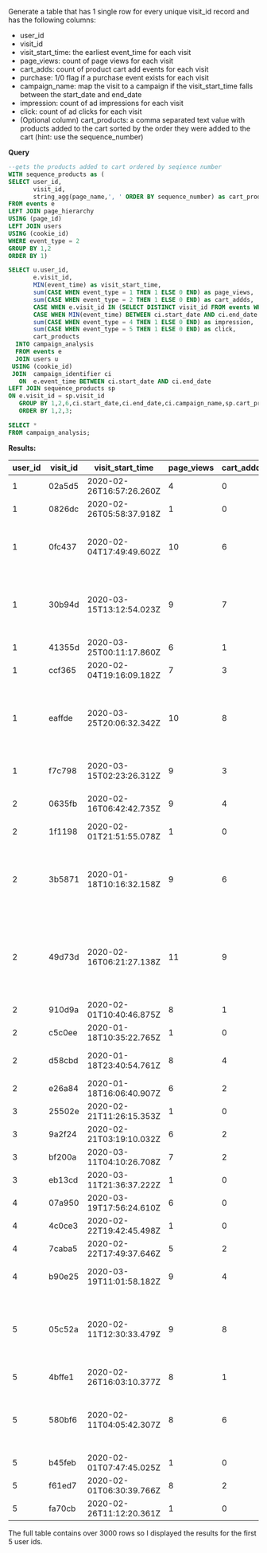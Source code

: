 Generate a table that has 1 single row for every unique visit_id record and has the following columns:

* user_id
* visit_id
* visit_start_time: the earliest event_time for each visit
* page_views: count of page views for each visit
* cart_adds: count of product cart add events for each visit
* purchase: 1/0 flag if a purchase event exists for each visit
* campaign_name: map the visit to a campaign if the visit_start_time falls between the start_date and end_date
* impression: count of ad impressions for each visit
* click: count of ad clicks for each visit
* (Optional column) cart_products: a comma separated text value with products added to the cart sorted by the order they were added to the cart (hint: use the sequence_number)

**Query**
```sql
--gets the products added to cart ordered by seqience number
WITH sequence_products as (
SELECT user_id,
       visit_id,
	   string_agg(page_name,', ' ORDER BY sequence_number) as cart_products 
FROM events e
LEFT JOIN page_hierarchy
USING (page_id)
LEFT JOIN users
USING (cookie_id)
WHERE event_type = 2
GROUP BY 1,2
ORDER BY 1)

SELECT u.user_id,
       e.visit_id,
	   MIN(event_time) as visit_start_time,
	   sum(CASE WHEN event_type = 1 THEN 1 ELSE 0 END) as page_views,
	   sum(CASE WHEN event_type = 2 THEN 1 ELSE 0 END) as cart_addds,
	   CASE WHEN e.visit_id IN (SELECT DISTINCT visit_id FROM events WHERE event_type=3 ) THEN 1 ELSE 0 END AS purchase,
	   CASE WHEN MIN(event_time) BETWEEN ci.start_date AND ci.end_date THEN campaign_name END AS campaign_name,
	   sum(CASE WHEN event_type = 4 THEN 1 ELSE 0 END) as impression,
	   sum(CASE WHEN event_type = 5 THEN 1 ELSE 0 END) as click,
	   cart_products
  INTO campaign_analysis
  FROM events e 
  JOIN users u
 USING (cookie_id)
 JOIN  campaign_identifier ci
   ON  e.event_time BETWEEN ci.start_date AND ci.end_date
LEFT JOIN sequence_products sp
ON e.visit_id = sp.visit_id
   GROUP BY 1,2,6,ci.start_date,ci.end_date,ci.campaign_name,sp.cart_products
   ORDER BY 1,2,3;
```

```sql
SELECT *
FROM campaign_analysis;
```

**Results:**

| user_id | visit_id | visit_start_time         | page_views | cart_addds | purchase | campaign_name                     | impression | click | cart_products                                                                         |
| ------- | -------- | ------------------------ | ---------- | ---------- | -------- | --------------------------------- | ---------- | ----- | ------------------------------------------------------------------------------------- |
| 1       | 02a5d5   | 2020-02-26T16:57:26.260Z | 4          | 0          | 0        | Half Off - Treat Your Shellf(ish) | 0          | 0     |                                                                                       |
| 1       | 0826dc   | 2020-02-26T05:58:37.918Z | 1          | 0          | 0        | Half Off - Treat Your Shellf(ish) | 0          | 0     |                                                                                       |
| 1       | 0fc437   | 2020-02-04T17:49:49.602Z | 10         | 6          | 1        | Half Off - Treat Your Shellf(ish) | 1          | 1     | Tuna, Russian Caviar, Black Truffle, Abalone, Crab, Oyster                            |
| 1       | 30b94d   | 2020-03-15T13:12:54.023Z | 9          | 7          | 1        | Half Off - Treat Your Shellf(ish) | 1          | 1     | Salmon, Kingfish, Tuna, Russian Caviar, Abalone, Lobster, Crab                        |
| 1       | 41355d   | 2020-03-25T00:11:17.860Z | 6          | 1          | 0        | Half Off - Treat Your Shellf(ish) | 0          | 0     | Lobster                                                                               |
| 1       | ccf365   | 2020-02-04T19:16:09.182Z | 7          | 3          | 1        | Half Off - Treat Your Shellf(ish) | 0          | 0     | Lobster, Crab, Oyster                                                                 |
| 1       | eaffde   | 2020-03-25T20:06:32.342Z | 10         | 8          | 1        | Half Off - Treat Your Shellf(ish) | 1          | 1     | Salmon, Tuna, Russian Caviar, Black Truffle, Abalone, Lobster, Crab, Oyster           |
| 1       | f7c798   | 2020-03-15T02:23:26.312Z | 9          | 3          | 1        | Half Off - Treat Your Shellf(ish) | 0          | 0     | Russian Caviar, Crab, Oyster                                                          |
| 2       | 0635fb   | 2020-02-16T06:42:42.735Z | 9          | 4          | 1        | Half Off - Treat Your Shellf(ish) | 0          | 0     | Salmon, Kingfish, Abalone, Crab                                                       |
| 2       | 1f1198   | 2020-02-01T21:51:55.078Z | 1          | 0          | 0        | Half Off - Treat Your Shellf(ish) | 0          | 0     |                                                                                       |
| 2       | 3b5871   | 2020-01-18T10:16:32.158Z | 9          | 6          | 1        | 25% Off - Living The Lux Life     | 1          | 1     | Salmon, Kingfish, Russian Caviar, Black Truffle, Lobster, Oyster                      |
| 2       | 49d73d   | 2020-02-16T06:21:27.138Z | 11         | 9          | 1        | Half Off - Treat Your Shellf(ish) | 1          | 1     | Salmon, Kingfish, Tuna, Russian Caviar, Black Truffle, Abalone, Lobster, Crab, Oyster |
| 2       | 910d9a   | 2020-02-01T10:40:46.875Z | 8          | 1          | 0        | Half Off - Treat Your Shellf(ish) | 0          | 0     | Abalone                                                                               |
| 2       | c5c0ee   | 2020-01-18T10:35:22.765Z | 1          | 0          | 0        | 25% Off - Living The Lux Life     | 0          | 0     |                                                                                       |
| 2       | d58cbd   | 2020-01-18T23:40:54.761Z | 8          | 4          | 0        | 25% Off - Living The Lux Life     | 0          | 0     | Kingfish, Tuna, Abalone, Crab                                                         |
| 2       | e26a84   | 2020-01-18T16:06:40.907Z | 6          | 2          | 1        | 25% Off - Living The Lux Life     | 0          | 0     | Salmon, Oyster                                                                        |
| 3       | 25502e   | 2020-02-21T11:26:15.353Z | 1          | 0          | 0        | Half Off - Treat Your Shellf(ish) | 0          | 0     |                                                                                       |
| 3       | 9a2f24   | 2020-02-21T03:19:10.032Z | 6          | 2          | 1        | Half Off - Treat Your Shellf(ish) | 0          | 0     | Kingfish, Black Truffle                                                               |
| 3       | bf200a   | 2020-03-11T04:10:26.708Z | 7          | 2          | 1        | Half Off - Treat Your Shellf(ish) | 0          | 0     | Salmon, Crab                                                                          |
| 3       | eb13cd   | 2020-03-11T21:36:37.222Z | 1          | 0          | 0        | Half Off - Treat Your Shellf(ish) | 0          | 0     |                                                                                       |
| 4       | 07a950   | 2020-03-19T17:56:24.610Z | 6          | 0          | 0        | Half Off - Treat Your Shellf(ish) | 0          | 0     |                                                                                       |
| 4       | 4c0ce3   | 2020-02-22T19:42:45.498Z | 1          | 0          | 0        | Half Off - Treat Your Shellf(ish) | 0          | 0     |                                                                                       |
| 4       | 7caba5   | 2020-02-22T17:49:37.646Z | 5          | 2          | 0        | Half Off - Treat Your Shellf(ish) | 0          | 0     | Tuna, Lobster                                                                         |
| 4       | b90e25   | 2020-03-19T11:01:58.182Z | 9          | 4          | 1        | Half Off - Treat Your Shellf(ish) | 1          | 1     | Tuna, Black Truffle, Lobster, Crab                                                    |
| 5       | 05c52a   | 2020-02-11T12:30:33.479Z | 9          | 8          | 0        | Half Off - Treat Your Shellf(ish) | 1          | 1     | Salmon, Kingfish, Tuna, Russian Caviar, Black Truffle, Abalone, Lobster, Crab         |
| 5       | 4bffe1   | 2020-02-26T16:03:10.377Z | 8          | 1          | 0        | Half Off - Treat Your Shellf(ish) | 0          | 0     | Russian Caviar                                                                        |
| 5       | 580bf6   | 2020-02-11T04:05:42.307Z | 8          | 6          | 0        | Half Off - Treat Your Shellf(ish) | 0          | 0     | Salmon, Tuna, Russian Caviar, Black Truffle, Abalone, Lobster                         |
| 5       | b45feb   | 2020-02-01T07:47:45.025Z | 1          | 0          | 0        | Half Off - Treat Your Shellf(ish) | 0          | 0     |                                                                                       |
| 5       | f61ed7   | 2020-02-01T06:30:39.766Z | 8          | 2          | 1        | Half Off - Treat Your Shellf(ish) | 0          | 0     | Lobster, Crab                                                                         |
| 5       | fa70cb   | 2020-02-26T11:12:20.361Z | 1          | 0          | 0        | Half Off - Treat Your Shellf(ish) | 0          | 0     |                                                                                       |

The full table contains over 3000 rows so I displayed the results for the first 5 user ids.


